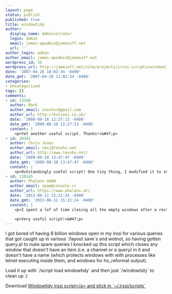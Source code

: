 ```yaml
---
layout: page
status: publish
published: true
title: windowtidy
author:
  display_name: Administrator
  login: admin
  email: james-wpadmin@jamesoff.net
  url: ''
author_login: admin
author_email: james-wpadmin@jamesoff.net
wordpress_id: 35
wordpress_url: http://jamesoff.net/site/projects/irssi-scripts/windowtidy/
date: '2007-04-26 10:02:34 -0400'
date_gmt: '2007-04-26 11:02:34 -0400'
categories:
- Uncategorized
tags: []
comments:
- id: 13390
  author: Mark
  author_email: znxster@gmail.com
  author_url: http://kutzooi.co.uk/
  date: '2008-08-18 12:27:13 -0400'
  date_gmt: '2008-08-18 12:27:13 -0400'
  content: |
    <p>Yet another useful script. Thanks!<&#47;p>
- id: 39391
  author: Chris Jones
  author_email: cmsj@tenshu.net
  author_url: http://www.tenshu.net/
  date: '2009-08-10 13:47:47 -0400'
  date_gmt: '2009-08-10 13:47:47 -0400'
  content: |
    <p>Outstandingly useful script! One tiny thing, I modified it to s&#47;windowtidy&#47;tidywindow&#47;g so it wouldn't clash with the &#47;window command so I can still use &#47;win :)<&#47;p>
- id: 120145
  author: Phalanx GmbH
  author_email: spam@console.cc
  author_url: https://www.phalanx.at/
  date: '2013-06-11 15:21:24 -0400'
  date_gmt: '2013-06-11 15:21:24 -0400'
  content: |
    <p>I spent a lof of time closing all the empty windows after a restart, thank you!<&#47;p>

    <p>Very useful script!<&#47;p>
---
```

<p>I got bored of having 8 billion windows open in my irssi for various queries that got caught up in various `&#47;layout save`s and wotnot, so having gotten query.pl to nuke spare queries I knocked up this script which closes any window that doesn't have an item (i.e. a channel or a query) in it and doesn't have a name (which protects windows with with processes like telnet executing inside them, and windows for ho_reformat output).</p>
<p>Load it up with `&#47;script load windowtidy` and then just `&#47;windowtidy` to clean up :)</p>
<p>Download <a href='http:&#47;&#47;jamesoff.net&#47;site&#47;wp-content&#47;uploads&#47;2007&#47;12&#47;windowtidy.pl' title='Windowtidy irssi script'>Windowtidy irssi script<&#47;a> and stick in `~&#47;.irssi&#47;scripts`</p>
